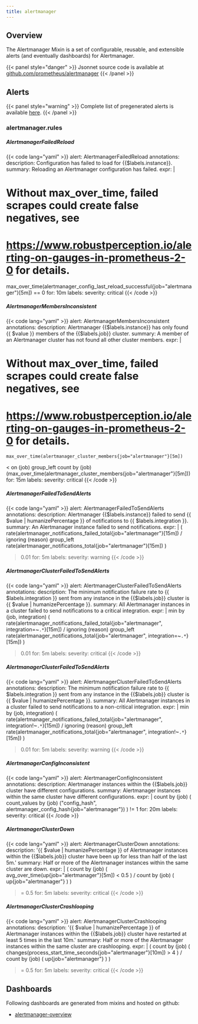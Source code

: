 ```yaml
---
title: alertmanager
---
```


## Overview

The Alertmanager Mixin is a set of configurable, reusable, and extensible alerts (and eventually dashboards) for Alertmanager.

{{< panel style="danger" >}}
Jsonnet source code is available at [github.com/prometheus/alertmanager](https://github.com/prometheus/alertmanager/tree/master/doc/alertmanager-mixin)
{{< /panel >}}

## Alerts

{{< panel style="warning" >}}
Complete list of pregenerated alerts is available [here](https://github.com/monitoring-mixins/website/blob/master/assets/alertmanager/alerts.yaml).
{{< /panel >}}

### alertmanager.rules

##### AlertmanagerFailedReload

{{< code lang="yaml" >}}
alert: AlertmanagerFailedReload
annotations:
  description: Configuration has failed to load for {{$labels.instance}}.
  summary: Reloading an Alertmanager configuration has failed.
expr: |
  # Without max_over_time, failed scrapes could create false negatives, see
  # https://www.robustperception.io/alerting-on-gauges-in-prometheus-2-0 for details.
  max_over_time(alertmanager_config_last_reload_successful{job="alertmanager"}[5m]) == 0
for: 10m
labels:
  severity: critical
{{< /code >}}
 
##### AlertmanagerMembersInconsistent

{{< code lang="yaml" >}}
alert: AlertmanagerMembersInconsistent
annotations:
  description: Alertmanager {{$labels.instance}} has only found {{ $value }} members
    of the {{$labels.job}} cluster.
  summary: A member of an Alertmanager cluster has not found all other cluster members.
expr: |
  # Without max_over_time, failed scrapes could create false negatives, see
  # https://www.robustperception.io/alerting-on-gauges-in-prometheus-2-0 for details.
    max_over_time(alertmanager_cluster_members{job="alertmanager"}[5m])
  < on (job) group_left
    count by (job) (max_over_time(alertmanager_cluster_members{job="alertmanager"}[5m]))
for: 15m
labels:
  severity: critical
{{< /code >}}
 
##### AlertmanagerFailedToSendAlerts

{{< code lang="yaml" >}}
alert: AlertmanagerFailedToSendAlerts
annotations:
  description: Alertmanager {{$labels.instance}} failed to send {{ $value | humanizePercentage
    }} of notifications to {{ $labels.integration }}.
  summary: An Alertmanager instance failed to send notifications.
expr: |
  (
    rate(alertmanager_notifications_failed_total{job="alertmanager"}[15m])
  /
    ignoring (reason) group_left rate(alertmanager_notifications_total{job="alertmanager"}[15m])
  )
  > 0.01
for: 5m
labels:
  severity: warning
{{< /code >}}
 
##### AlertmanagerClusterFailedToSendAlerts

{{< code lang="yaml" >}}
alert: AlertmanagerClusterFailedToSendAlerts
annotations:
  description: The minimum notification failure rate to {{ $labels.integration }}
    sent from any instance in the {{$labels.job}} cluster is {{ $value | humanizePercentage
    }}.
  summary: All Alertmanager instances in a cluster failed to send notifications to
    a critical integration.
expr: |
  min by (job, integration) (
    rate(alertmanager_notifications_failed_total{job="alertmanager", integration=~`.*`}[15m])
  /
    ignoring (reason) group_left rate(alertmanager_notifications_total{job="alertmanager", integration=~`.*`}[15m])
  )
  > 0.01
for: 5m
labels:
  severity: critical
{{< /code >}}
 
##### AlertmanagerClusterFailedToSendAlerts

{{< code lang="yaml" >}}
alert: AlertmanagerClusterFailedToSendAlerts
annotations:
  description: The minimum notification failure rate to {{ $labels.integration }}
    sent from any instance in the {{$labels.job}} cluster is {{ $value | humanizePercentage
    }}.
  summary: All Alertmanager instances in a cluster failed to send notifications to
    a non-critical integration.
expr: |
  min by (job, integration) (
    rate(alertmanager_notifications_failed_total{job="alertmanager", integration!~`.*`}[15m])
  /
    ignoring (reason) group_left rate(alertmanager_notifications_total{job="alertmanager", integration!~`.*`}[15m])
  )
  > 0.01
for: 5m
labels:
  severity: warning
{{< /code >}}
 
##### AlertmanagerConfigInconsistent

{{< code lang="yaml" >}}
alert: AlertmanagerConfigInconsistent
annotations:
  description: Alertmanager instances within the {{$labels.job}} cluster have different
    configurations.
  summary: Alertmanager instances within the same cluster have different configurations.
expr: |
  count by (job) (
    count_values by (job) ("config_hash", alertmanager_config_hash{job="alertmanager"})
  )
  != 1
for: 20m
labels:
  severity: critical
{{< /code >}}
 
##### AlertmanagerClusterDown

{{< code lang="yaml" >}}
alert: AlertmanagerClusterDown
annotations:
  description: '{{ $value | humanizePercentage }} of Alertmanager instances within
    the {{$labels.job}} cluster have been up for less than half of the last 5m.'
  summary: Half or more of the Alertmanager instances within the same cluster are
    down.
expr: |
  (
    count by (job) (
      avg_over_time(up{job="alertmanager"}[5m]) < 0.5
    )
  /
    count by (job) (
      up{job="alertmanager"}
    )
  )
  >= 0.5
for: 5m
labels:
  severity: critical
{{< /code >}}
 
##### AlertmanagerClusterCrashlooping

{{< code lang="yaml" >}}
alert: AlertmanagerClusterCrashlooping
annotations:
  description: '{{ $value | humanizePercentage }} of Alertmanager instances within
    the {{$labels.job}} cluster have restarted at least 5 times in the last 10m.'
  summary: Half or more of the Alertmanager instances within the same cluster are
    crashlooping.
expr: |
  (
    count by (job) (
      changes(process_start_time_seconds{job="alertmanager"}[10m]) > 4
    )
  /
    count by (job) (
      up{job="alertmanager"}
    )
  )
  >= 0.5
for: 5m
labels:
  severity: critical
{{< /code >}}
 
## Dashboards
Following dashboards are generated from mixins and hosted on github:


- [alertmanager-overview](https://github.com/monitoring-mixins/website/blob/master/assets/alertmanager/dashboards/alertmanager-overview.json)
